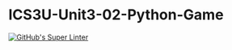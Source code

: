 # ICS3U-Unit3-02-Python-Game

[![GitHub's Super Linter](https://github.com/Igor-Zhelezniak-1/ICS3U-Unit3-02-Python-Game/workflows/GitHub's%20Super%20Linter/badge.svg)](https://github.com/Igor-Zhelezniak-1/ICS3U-Unit3-02-Python-Game/actions)
